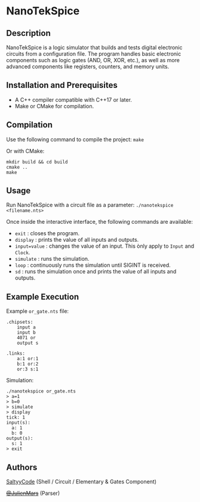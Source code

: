 # NanoTekSpice
## Description

NanoTekSpice is a logic simulator that builds and tests digital electronic circuits from a configuration file. The program handles basic electronic components such as logic gates (AND, OR, XOR, etc.), as well as more advanced components like registers, counters, and memory units.

## Installation and Prerequisites
- A C++ compiler compatible with C++17 or later.
- Make or CMake for compilation.

## Compilation
Use the following command to compile the project:
```make```

Or with CMake:
``` 
mkdir build && cd build
cmake ..
make
```

## Usage
Run NanoTekSpice with a circuit file as a parameter:
```./nanotekspice <filename.nts>```

Once inside the interactive interface, the following commands are available:
* `exit` : closes the program.
* `display` : prints the value of all inputs and outputs.
* `input=value` : changes the value of an input. This ònly apply to `Input` and `Clock`.
* `simulate` : runs the simulation.
* `loop` : continuously runs the simulation until SIGINT is received.
* `sd` : runs the simulation once and prints the value of all inputs and outputs.

## Example Execution
Example ```or_gate.nts``` file:
```shell
.chipsets:
    input a
    input b
    4071 or
    output s

.links:
    a:1 or:1
    b:1 or:2
    or:3 s:1
```

Simulation:

```
./nanotekspice or_gate.nts
> a=1
> b=0
> simulate
> display
tick: 1
input(s):
  a: 1
  b: 0
output(s):
  s: 1
> exit
```

## Authors
[SaltyyCode](https://www.github.com/SaltyyCode) (Shell / Circuit / Elementary & Gates Component) 

~~[@JulienMars](https://github.com/Julienmarss)~~ (Parser)
